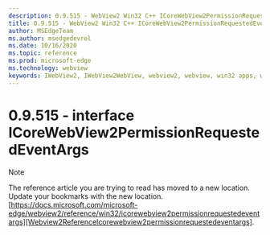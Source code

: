 ```yaml
---
description: 0.9.515 - WebView2 Win32 C++ ICoreWebView2PermissionRequestedEventArgs
title: 0.9.515 - WebView2 Win32 C++ ICoreWebView2PermissionRequestedEventArgs
author: MSEdgeTeam
ms.author: msedgedevrel
ms.date: 10/16/2020
ms.topic: reference
ms.prod: microsoft-edge
ms.technology: webview
keywords: IWebView2, IWebView2WebView, webview2, webview, win32 apps, win32, edge, ICoreWebView2, ICoreWebView2Controller, browser control, edge html
---
```


# 0.9.515 - interface ICoreWebView2PermissionRequestedEventArgs 

> [!NOTE]
> The reference article you are trying to read has moved to a new location.  
> Update your bookmarks with the new location.  
> [https://docs.microsoft.com/microsoft-edge/webview2/reference/win32/icorewebview2permissionrequestedeventargs][Webview2ReferenceIcorewebview2permissionrequestedeventargs].  

[Webview2ReferenceIcorewebview2permissionrequestedeventargs]: /microsoft-edge/webview2/reference/win32/icorewebview2permissionrequestedeventargs "interface ICoreWebView2PermissionRequestedEventArgs | Microsoft Docs"
